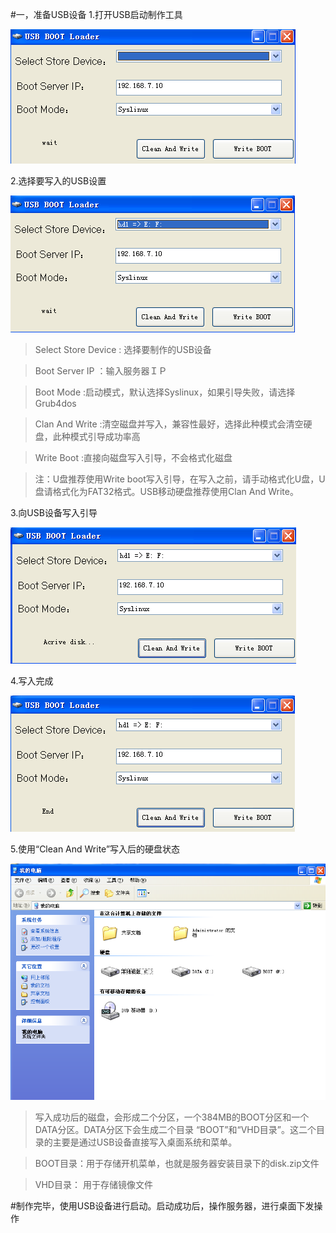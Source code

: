 #一，准备USB设备
1.打开USB启动制作工具


![](/assets/26-1.png)


2.选择要写入的USB设置


![](/assets/26-2.png)


>Select Store Device : 选择要制作的USB设备


>Boot Server IP      ：输入服务器ＩＰ

>Boot Mode           :启动模式，默认选择Syslinux，如果引导失败，请选择 Grub4dos

>Clan And Write      :清空磁盘并写入，兼容性最好，选择此种模式会清空硬盘，此种模式引导成功率高

>Write Boot          :直接向磁盘写入引导，不会格式化磁盘

>注：U盘推荐使用Write boot写入引导，在写入之前，请手动格式化U盘，U盘请格式化为FAT32格式。USB移动硬盘推荐使用Clan And Write。

3.向USB设备写入引导


![](/assets/26-3.png)


4.写入完成


![](/assets/26-4.png)


5.使用“Clean And Write”写入后的硬盘状态


![](/assets/26-5.png)

>写入成功后的磁盘，会形成二个分区，一个384MB的BOOT分区和一个DATA分区。DATA分区下会生成二个目录 “BOOT”和“VHD目录”。这二个目录的主要是通过USB设备直接写入桌面系统和菜单。

>BOOT目录：用于存储开机菜单，也就是服务器安装目录下的disk.zip文件

>VHD目录： 用于存储镜像文件


#制作完毕，使用USB设备进行启动。启动成功后，操作服务器，进行桌面下发操作

